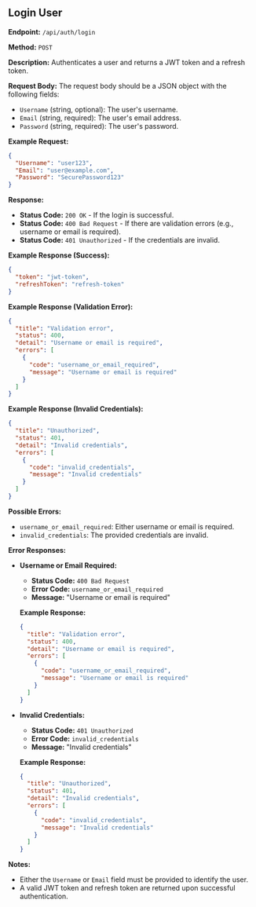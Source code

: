 ## Login User

**Endpoint:** `/api/auth/login`

**Method:** `POST`

**Description:** Authenticates a user and returns a JWT token and a refresh token.

**Request Body:**
The request body should be a JSON object with the following fields:
- `Username` (string, optional): The user's username.
- `Email` (string, required): The user's email address.
- `Password` (string, required): The user's password.

**Example Request:**
```json
{
  "Username": "user123",
  "Email": "user@example.com",
  "Password": "SecurePassword123"
}
```

**Response:**
- **Status Code:** `200 OK` - If the login is successful.
- **Status Code:** `400 Bad Request` - If there are validation errors (e.g., username or email is required).
- **Status Code:** `401 Unauthorized` - If the credentials are invalid.

**Example Response (Success):**
```json
{
  "token": "jwt-token",
  "refreshToken": "refresh-token"
}
```

**Example Response (Validation Error):**
```json
{
  "title": "Validation error",
  "status": 400,
  "detail": "Username or email is required",
  "errors": [
    {
      "code": "username_or_email_required",
      "message": "Username or email is required"
    }
  ]
}
```

**Example Response (Invalid Credentials):**
```json
{
  "title": "Unauthorized",
  "status": 401,
  "detail": "Invalid credentials",
  "errors": [
    {
      "code": "invalid_credentials",
      "message": "Invalid credentials"
    }
  ]
}
```

**Possible Errors:**
- `username_or_email_required`: Either username or email is required.
- `invalid_credentials`: The provided credentials are invalid.

**Error Responses:**

- **Username or Email Required:**
  - **Status Code:** `400 Bad Request`
  - **Error Code:** `username_or_email_required`
  - **Message:** "Username or email is required"

  **Example Response:**
  ```json
  {
    "title": "Validation error",
    "status": 400,
    "detail": "Username or email is required",
    "errors": [
      {
        "code": "username_or_email_required",
        "message": "Username or email is required"
      }
    ]
  }
  ```

- **Invalid Credentials:**
  - **Status Code:** `401 Unauthorized`
  - **Error Code:** `invalid_credentials`
  - **Message:** "Invalid credentials"

  **Example Response:**
  ```json
  {
    "title": "Unauthorized",
    "status": 401,
    "detail": "Invalid credentials",
    "errors": [
      {
        "code": "invalid_credentials",
        "message": "Invalid credentials"
      }
    ]
  }
  ```

**Notes:**
- Either the `Username` or `Email` field must be provided to identify the user.
- A valid JWT token and refresh token are returned upon successful authentication.